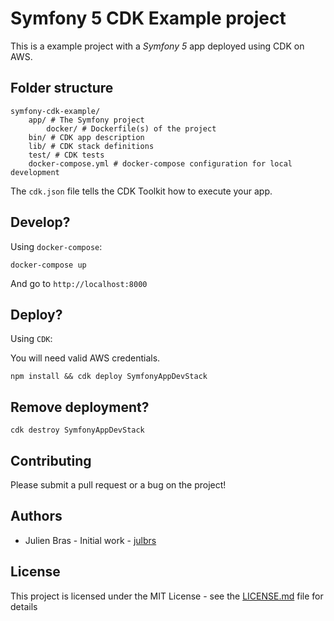 # Symfony 5 CDK Example project

This is a example project with a _Symfony 5_ app deployed using CDK on AWS.

## Folder structure

```
symfony-cdk-example/
    app/ # The Symfony project
        docker/ # Dockerfile(s) of the project
    bin/ # CDK app description
    lib/ # CDK stack definitions
    test/ # CDK tests
    docker-compose.yml # docker-compose configuration for local development
```

The `cdk.json` file tells the CDK Toolkit how to execute your app.

## Develop?

Using `docker-compose`:

```
docker-compose up
```

And go to `http://localhost:8000`

## Deploy?

Using `CDK`:

You will need valid AWS credentials.

```
npm install && cdk deploy SymfonyAppDevStack
```

## Remove deployment?

```
cdk destroy SymfonyAppDevStack
```

## Contributing

Please submit a pull request or a bug on the project!

## Authors

* Julien Bras - Initial work - [julbrs](https://github.com/julbrs)

## License

This project is licensed under the MIT License - see the [LICENSE.md](LICENSE.md) file for details